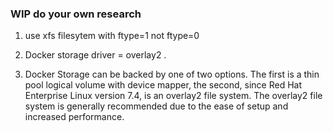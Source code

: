 ### WIP  do your own research

1. use xfs filesytem with ftype=1 not ftype=0
2. Docker storage driver = overlay2 .   



























2. Docker Storage can be backed by one of two options. The first is a thin pool logical volume with device mapper, the second, since Red Hat Enterprise Linux version 7.4, is an overlay2 file system. The overlay2 file system is generally recommended due to the ease of setup and increased performance.


